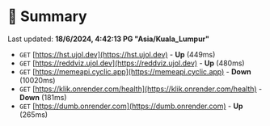 # 📖 Summary
Last updated: **18/6/2024, 4:42:13 PG "Asia/Kuala_Lumpur"**

- `GET` [https://hst.ujol.dev](https://hst.ujol.dev) - **Up** (449ms)
- `GET` [https://reddviz.ujol.dev](https://reddviz.ujol.dev) - **Up** (480ms)
- `GET` [https://memeapi.cyclic.app](https://memeapi.cyclic.app) - **Down** (10020ms)
- `GET` [https://klik.onrender.com/health](https://klik.onrender.com/health) - **Down** (181ms)
- `GET` [https://dumb.onrender.com](https://dumb.onrender.com) - **Up** (265ms)
